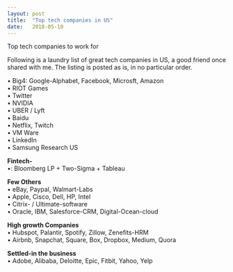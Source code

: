 ```yaml
---
layout: post
title:  "Top tech companies in US"
date:   2018-05-10
---
```


<p class="intro"><span class="dropcap">T</span>op tech companies to work for</p>
Following is a laundry list of great tech companies in US, a good friend once shared with me.
The listing is posted as is, in no particular order.

&#8226; Big4: Google-Alphabet, Facebook,  Microsft, Amazon <br>
&#8226; RIOT Games<br>
&#8226; Twitter<br>
&#8226; NVIDIA<br>
&#8226; UBER / Lyft<br>
&#8226; Baidu<br>
&#8226; Netflix, Twitch<br>
&#8226; VM Ware <br>
&#8226; LinkedIn <br>
&#8226; Samsung Research US

<b> Fintech-</b><br>
&#8226;:  Bloomberg LP + Two-Sigma + Tableau

<b>Few Others </b><br>
&#8226; eBay, Paypal, Walmart-Labs<br>
&#8226; Apple, Cisco, Dell, HP, Intel<br>
&#8226; Citrix- / Ultimate-software<br>
&#8226; Oracle, IBM, Salesforce-CRM, Digital-Ocean-cloud

<b>High growth Companies</b><br>
&#8226; Hubspot, Palantir, Spotify, Zillow, Zenefits-HRM<br>
&#8226; Airbnb, Snapchat,  Square, Box, Dropbox, Medium, Quora

<b>Settled-in the business</b><br>
&#8226; Adobe, Alibaba, Deloitte, Epic, Fitbit, Yahoo, Yelp

